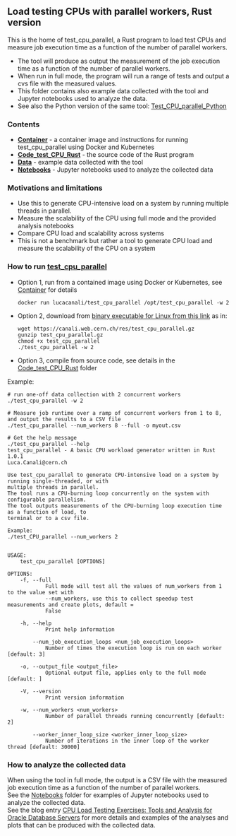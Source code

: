 ## Load testing CPUs with parallel workers, Rust version

This is the home of test_cpu_parallel, a Rust program to load test CPUs and measure job execution time as a function 
 of the number of parallel workers.  
- The tool will produce as output the measurement of the job execution time as a function of the number of parallel workers.  
- When run in full mode, the program will run a range of tests and output a cvs file with the measured values.  
- This folder contains also example data collected with the tool and Jupyter notebooks used to analyze the data.  
- See also the Python version of the same tool: [Test_CPU_parallel_Python](../Test_CPU_parallel_Python)

### Contents
- [**Container**](Container) - a container image and instructions for running test_cpu_parallel using Docker and Kubernetes
- [**Code_test_CPU_Rust**](Code_test_CPU_Rust) - the source code of the Rust program
- [**Data**](Data) - example data collected with the tool
- [**Notebooks**](Notebooks) - Jupyter notebooks used to analyze the collected data

### Motivations and limitations
  - Use this to generate CPU-intensive load on a system by running multiple threads in parallel.
  - Measure the scalability of the CPU using full mode and the provided analysis notebooks
  - Compare CPU load and scalability across systems
  - This is not a benchmark but rather a tool to generate CPU load and measure the scalability of the CPU on a system 
 
### How to run [test_cpu_parallel](test_cpu_parallel)
  - Option 1, run from a contained image using Docker or Kubernetes, see [Container](Container) for details
    ```
    docker run lucacanali/test_cpu_parallel /opt/test_cpu_parallel -w 2 
    ```
  - Option 2, download from [binary executable for Linux from this link](https://canali.web.cern.ch/res/test_cpu_parallel.gz) as in:
    ```
    wget https://canali.web.cern.ch/res/test_cpu_parallel.gz
    gunzip test_cpu_parallel.gz
    chmod +x test_cpu_parallel
    ./test_cpu_parallel -w 2 
    ```
  - Option 3, compile from source code, see details in the [Code_test_CPU_Rust](Code_test_CPU_Rust) folder

Example:
```
# run one-off data collection with 2 concurrent workers
./test_cpu_parallel -w 2 

# Measure job runtime over a ramp of concurrent workers from 1 to 8, and output the results to a CSV file
./test_cpu_parallel --num_workers 8 --full -o myout.csv 

# Get the help message
./test_cpu_parallel --help
test_cpu_parallel - A basic CPU workload generator written in Rust 1.0.1
Luca.Canali@cern.ch

Use test_cpu_parallel to generate CPU-intensive load on a system by running single-threaded, or with
multiple threads in parallel.
The tool runs a CPU-burning loop concurrently on the system with configurable parallelism.
The tool outputs measurements of the CPU-burning loop execution time as a function of load, to
terminal or to a csv file.

Example:
./test_CPU_parallel --num_workers 2


USAGE:
    test_cpu_parallel [OPTIONS]

OPTIONS:
    -f, --full
            Full mode will test all the values of num_workers from 1 to the value set with
            --num_workers, use this to collect speedup test measurements and create plots, default =
            False

    -h, --help
            Print help information

        --num_job_execution_loops <num_job_execution_loops>
            Number of times the execution loop is run on each worker [default: 3]

    -o, --output_file <output_file>
            Optional output file, applies only to the full mode [default: ]

    -V, --version
            Print version information

    -w, --num_workers <num_workers>
            Number of parallel threads running concurrently [default: 2]

        --worker_inner_loop_size <worker_inner_loop_size>
            Number of iterations in the inner loop of the worker thread [default: 30000]
```

### How to analyze the collected data
When using the tool in full mode, the output is a CSV file with the measured job execution time as a function of the number of parallel workers.  
See the [Notebooks](Notebooks) folder for examples of Jupyter notebooks used to analyze the collected data.  
See the blog entry [CPU Load Testing Exercises: Tools and Analysis for Oracle Database Servers](https://db-blog.web.cern.ch/node/189) for more details
and examples of the analyses and plots that can be produced with the collected data. 
